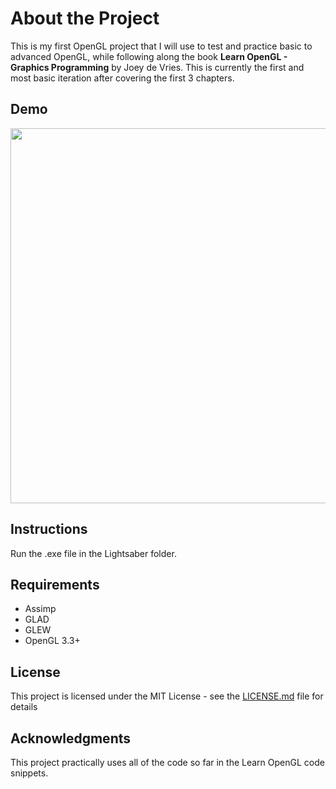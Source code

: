 # About the Project

This is my first OpenGL project that I will use to test and practice basic to advanced OpenGL, while following along the book **Learn OpenGL - Graphics Programming** by Joey de Vries. This is currently the first and most basic iteration after covering the first 3 chapters.

## Demo

<p align="middle">
  <img src="https://user-images.githubusercontent.com/56905673/182030432-f094b839-cd42-459b-810f-2053b350f92f.png" width="600" caption="lightsaber" />
</p>

## Instructions

Run the .exe file in the Lightsaber folder.

## Requirements

- Assimp
- GLAD
- GLEW
- OpenGL 3.3+

## License

This project is licensed under the MIT License - see the [LICENSE.md](LICENSE.md) file for details

## Acknowledgments

This project practically uses all of the code so far in the Learn OpenGL code snippets. 
